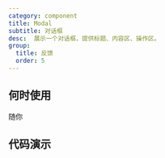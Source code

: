 ```yaml
---
category: component
title: Modal
subtitle: 对话框
desc:  展示一个对话框，提供标题、内容区、操作区。
group:
  title: 反馈
  order: 5
---
```


## 何时使用

随你

## 代码演示

<example src="./examples/basic.md" title="基础用法" />

